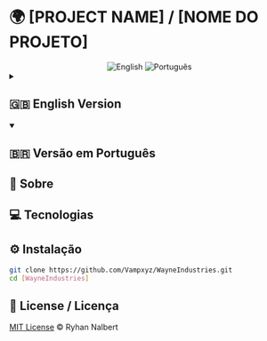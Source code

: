 # 🌍 [PROJECT NAME] / [NOME DO PROJETO]
  
  <div align="center">
    <img src="https://img.shields.io/badge/english-%E2%86%92-blue" alt="English">
    <img src="https://img.shields.io/badge/português-%E2%86%92-green" alt="Português">
  </div>
  
  <!-- English Version -->
  <details>
  <summary><h2>🇬🇧 English Version</h2></summary>
  
  ## 🚀 About
  <!-- [Describe what your project does in 1-2 sentences] -->
  
  ## 💻 Technologies
  <!-- - **[Main Tech 1]** - [Purpose/description]
  - **[Main Tech 2]** - [Purpose/description] -->
  
  ## ⚙️ Installation
  ```bash
  git clone https://github.com/Vampxyz/WayneIndustries.git
  cd [WayneIndustries]
  ```
  </details>

  <!-- Versão em Português -->
  <details open>
  <summary><h2>🇧🇷 Versão em Português</h2></summary>
  
  ## 🚀 Sobre
  <!-- [Descreva seu projeto em 1-2 frases] -->
  
  ## 💻 Tecnologias
  <!-- - **[Tecnologia Principal 1]** - [Finalidade/descrição]
  - **[Tecnologia Principal 2]** - [Finalidade/descrição] -->
  
  ## ⚙️ Instalação
  ```bash
  git clone https://github.com/Vampxyz/WayneIndustries.git
  cd [WayneIndustries]
  ```
  </details>
  
  ## 📜 License / Licença
  [MIT License](LICENSE) © Ryhan Nalbert
  
